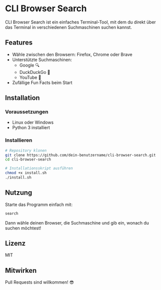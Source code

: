 # CLI Browser Search

CLI Browser Search ist ein einfaches Terminal-Tool, mit dem du direkt über das Terminal in verschiedenen Suchmaschinen suchen kannst.

## Features
- Wähle zwischen den Browsern: Firefox, Chrome oder Brave
- Unterstützte Suchmaschinen:
  - Google 🔍
  - DuckDuckGo 🦆
  - YouTube 🎥
- Zufällige Fun Facts beim Start

## Installation

### Voraussetzungen
- Linux oder Windows
- Python 3 installiert

### Installieren
```bash
# Repository klonen
git clone https://github.com/dein-benutzername/cli-browser-search.git
cd cli-browser-search

# Installationsskript ausführen
chmod +x install.sh
./install.sh
```

## Nutzung

Starte das Programm einfach mit:
```bash
search
```

Dann wähle deinen Browser, die Suchmaschine und gib ein, wonach du suchen möchtest!

## Lizenz
MIT

## Mitwirken
Pull Requests sind willkommen! 😎

